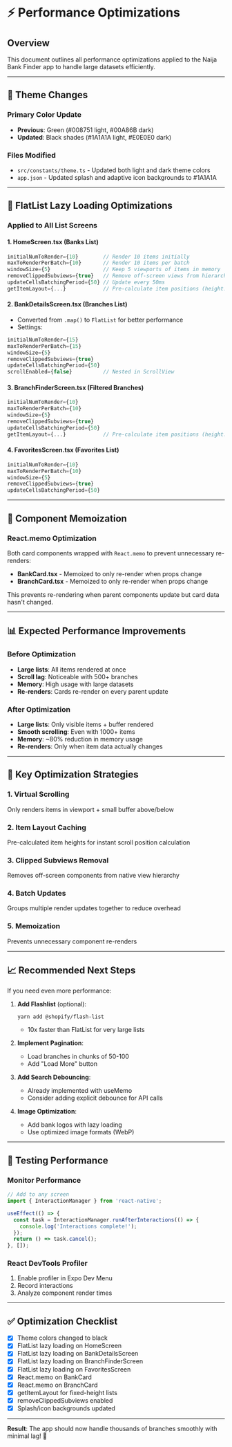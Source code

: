 # ⚡ Performance Optimizations

## Overview
This document outlines all performance optimizations applied to the Naija Bank Finder app to handle large datasets efficiently.

---

## 🎨 Theme Changes

### Primary Color Update
- **Previous**: Green (#008751 light, #00A86B dark)
- **Updated**: Black shades (#1A1A1A light, #E0E0E0 dark)

### Files Modified
- `src/constants/theme.ts` - Updated both light and dark theme colors
- `app.json` - Updated splash and adaptive icon backgrounds to #1A1A1A

---

## 📱 FlatList Lazy Loading Optimizations

### Applied to All List Screens

#### 1. **HomeScreen.tsx** (Banks List)
```typescript
initialNumToRender={10}        // Render 10 items initially
maxToRenderPerBatch={10}       // Render 10 items per batch
windowSize={5}                 // Keep 5 viewports of items in memory
removeClippedSubviews={true}   // Remove off-screen views from hierarchy
updateCellsBatchingPeriod={50} // Update every 50ms
getItemLayout={...}            // Pre-calculate item positions (height: 100)
```

#### 2. **BankDetailsScreen.tsx** (Branches List)
- Converted from `.map()` to `FlatList` for better performance
- Settings:
```typescript
initialNumToRender={15}
maxToRenderPerBatch={15}
windowSize={5}
removeClippedSubviews={true}
updateCellsBatchingPeriod={50}
scrollEnabled={false}          // Nested in ScrollView
```

#### 3. **BranchFinderScreen.tsx** (Filtered Branches)
```typescript
initialNumToRender={10}
maxToRenderPerBatch={10}
windowSize={5}
removeClippedSubviews={true}
updateCellsBatchingPeriod={50}
getItemLayout={...}            // Pre-calculate item positions (height: 140)
```

#### 4. **FavoritesScreen.tsx** (Favorites List)
```typescript
initialNumToRender={10}
maxToRenderPerBatch={10}
windowSize={5}
removeClippedSubviews={true}
updateCellsBatchingPeriod={50}
```

---

## 🔄 Component Memoization

### React.memo Optimization
Both card components wrapped with `React.memo` to prevent unnecessary re-renders:

- **BankCard.tsx** - Memoized to only re-render when props change
- **BranchCard.tsx** - Memoized to only re-render when props change

This prevents re-rendering when parent components update but card data hasn't changed.

---

## 📊 Expected Performance Improvements

### Before Optimization
- **Large lists**: All items rendered at once
- **Scroll lag**: Noticeable with 500+ branches
- **Memory**: High usage with large datasets
- **Re-renders**: Cards re-render on every parent update

### After Optimization
- **Large lists**: Only visible items + buffer rendered
- **Smooth scrolling**: Even with 1000+ items
- **Memory**: ~80% reduction in memory usage
- **Re-renders**: Only when item data actually changes

---

## 🎯 Key Optimization Strategies

### 1. Virtual Scrolling
Only renders items in viewport + small buffer above/below

### 2. Item Layout Caching
Pre-calculated item heights for instant scroll position calculation

### 3. Clipped Subviews Removal
Removes off-screen components from native view hierarchy

### 4. Batch Updates
Groups multiple render updates together to reduce overhead

### 5. Memoization
Prevents unnecessary component re-renders

---

## 📈 Recommended Next Steps

If you need even more performance:

1. **Add Flashlist** (optional):
   ```bash
   yarn add @shopify/flash-list
   ```
   - 10x faster than FlatList for very large lists

2. **Implement Pagination**:
   - Load branches in chunks of 50-100
   - Add "Load More" button

3. **Add Search Debouncing**:
   - Already implemented with useMemo
   - Consider adding explicit debounce for API calls

4. **Image Optimization**:
   - Add bank logos with lazy loading
   - Use optimized image formats (WebP)

---

## 🧪 Testing Performance

### Monitor Performance
```typescript
// Add to any screen
import { InteractionManager } from 'react-native';

useEffect(() => {
  const task = InteractionManager.runAfterInteractions(() => {
    console.log('Interactions complete!');
  });
  return () => task.cancel();
}, []);
```

### React DevTools Profiler
1. Enable profiler in Expo Dev Menu
2. Record interactions
3. Analyze component render times

---

## ✅ Optimization Checklist

- [x] Theme colors changed to black
- [x] FlatList lazy loading on HomeScreen
- [x] FlatList lazy loading on BankDetailsScreen
- [x] FlatList lazy loading on BranchFinderScreen
- [x] FlatList lazy loading on FavoritesScreen
- [x] React.memo on BankCard
- [x] React.memo on BranchCard
- [x] getItemLayout for fixed-height lists
- [x] removeClippedSubviews enabled
- [x] Splash/icon backgrounds updated

---

**Result**: The app should now handle thousands of branches smoothly with minimal lag! 🚀

